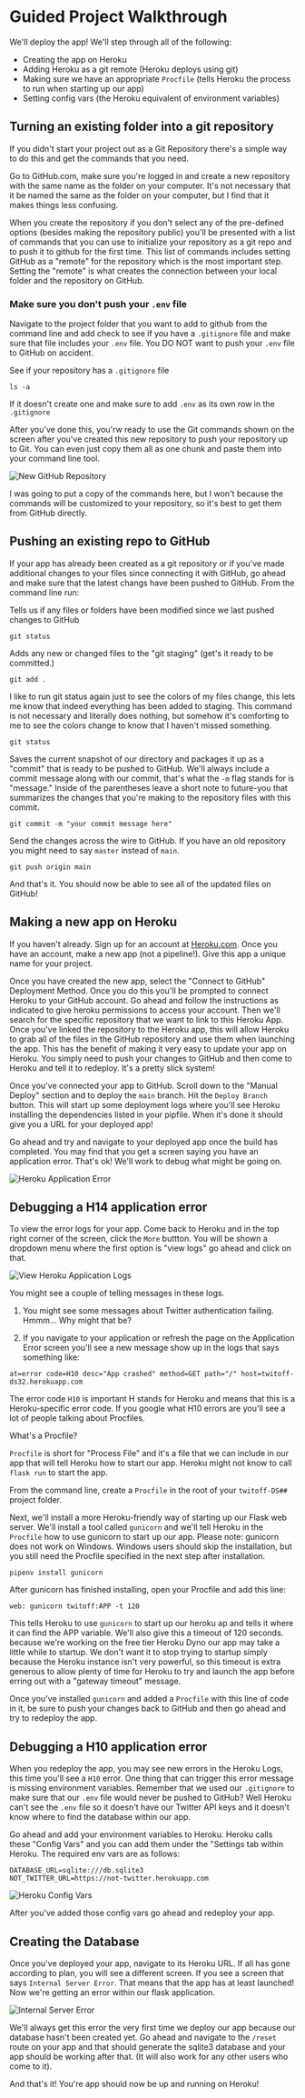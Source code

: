 # Guided Project Walkthrough

We'll deploy the app! We'll step through all of the following:

- Creating the app on Heroku
- Adding Heroku as a git remote (Heroku deploys using git)
- Making sure we have an appropriate `Procfile` (tells Heroku the process to
  run when starting up our app)
- Setting config vars (the Heroku equivalent of environment variables)

## Turning an existing folder into a git repository

If you didn't start your project out as a Git Repository there's a simple way to do this and get the commands that you need.

Go to GitHub.com, make sure you're logged in and create a new repository with the same name as the folder on your computer. It's not necessary that it be named the same as the folder on your computer, but I find that it makes things less confusing.

When you create the repository if you don't select any of the pre-defined options (besides making the repository public) you'll be presented with a list of commands that you can use to initialize your repository as a git repo and to push it to github for the first time. This list of commands includes setting GitHub as a "remote" for the repository which is the most important step. Setting the "remote" is what creates the connection between your local folder and the repository on GitHub.

### Make sure you don't push your `.env` file

Navigate to the project folder that you want to add to github from the command line and add check to see if you have a `.gitignore` file and make sure that file includes your `.env` file. You DO NOT want to push your `.env` file to GitHub on accident.

See if your repository has a `.gitignore` file

`ls -a`

If it doesn't create one and make sure to add `.env` as its own row in the `.gitignore`

After you've done this, you'rw ready to use the Git commands shown on the screen after you've created this new repository to push your repository up to Git. You can even just copy them all as one chunk and paste them into your command line tool.

![New GitHub Repository](/images/new-repo.png)

I was going to put a copy of the commands here, but I won't because the commands will be customized to your repository, so it's best to get them from GitHub directly.

## Pushing an existing repo to GitHub

If your app has already been created as a git repository or if you've made additional changes to your files since connecting it with GitHub, go ahead and make sure that the latest changs have been pushed to GitHub. From the command line run:

Tells us if any files or folders have been modified since we last pushed changes to GitHub

`git status`

Adds any new or changed files to the "git staging" (get's it ready to be committed.)

`git add .`

I like to run git status again just to see the colors of my files change, this lets me know that indeed everything has been added to staging. This command is not necessary and literally does nothing, but somehow it's comforting to me to see the colors change to know that I haven't missed something.

`git status`

Saves the current snapshot of our directory and packages it up as a "commit" that is ready to be pushed to GitHub. We'll always include a commit message along with our commit, that's what the `-m` flag stands for is "message." Inside of the parentheses leave a short note to future-you that summarizes the changes that you're making to the repository files with this commit.

`git commit -m "your commit message here"`

Send the changes across the wire to GitHub. If you have an old repository you might need to say `master` instead of `main`.

`git push origin main`

And that's it. You should now be able to see all of the updated files on GitHub!

## Making a new app on Heroku

If you haven't already. Sign up for an account at [Heroku.com](https://heroku.com). Once you have an account, make a new app (not a pipeline!). Give this app a unique name for your project.

Once you have created the new app, select the "Connect to GitHub" Deployment Method. Once you do this you'll be prompted to connect Heroku to your GitHub account. Go ahead and follow the instructions as indicated to give heroku permissions to access your account. Then we'll search for the specific repository that we want to link to this Heroku App. Once you've linked the repository to the Heroku app, this will allow Heroku to grab all of the files in the GitHub repository and use them when launching the app. This has the benefit of making it very easy to update your app on Heroku. You simply need to push your changes to GitHub and then come to Heroku and tell it to redeploy. It's a pretty slick system!

Once you've connected your app to GitHub. Scroll down to the "Manual Deploy" section and to deploy the `main` branch. Hit the `Deploy Branch` button. This will start up some deployment logs where you'll see Heroku installing the dependencies listed in your pipfile. When it's done it should give you a URL for your deployed app!

Go ahead and try and navigate to your deployed app once the build has completed. You may find that you get a screen saying you have an application error. That's ok! We'll work to debug what might be going on.

![Heroku Application Error](/images/application-error.png)

## Debugging a H14 application error

To view the error logs for your app. Come back to Heroku and in the top right corner of the screen, click the `More` buttton. You will be shown a dropdown menu where the first option is "view logs" go ahead and click on that.

![View Heroku Application Logs](/images/view-logs.png)

You might see a couple of telling messages in these logs.

1) You might see some messages about Twitter authentication failing. Hmmm... Why might that be?

2) If you navigate to your application or refresh the page on the Application Error screen you'll see a new message show up in the logs that says something like:

`at=error code=H10 desc="App crashed" method=GET path="/" host=twitoff-ds32.herokuapp.com`

The error code `H10` is important H stands for Heroku and means that this is a Heroku-specific error code. If you google what H10 errors are you'll see a lot of people talking about Procfiles.

What's a Procfile?

`Procfile` is short for "Process File" and it's a file that we can include in our app that will tell Heroku how to start our app. Heroku might not know to call `flask run` to start the app.

From the command line, create a `Procfile` in the root of your `twitoff-DS##` project folder.

Next, we'll install a more Heroku-friendly way of starting up our Flask web server. We'll install a tool called `gunicorn` and we'll tell Heroku in the `Procfile` how to use gunicorn to start up our app. Please note: gunicorn does not work on Windows. Windows users should skip the installation, but you still need the Procfile specified in the next step after installation.

`pipenv install gunicorn`

After gunicorn has finished installing, open your Procfile and add this line:

`web: gunicorn twitoff:APP -t 120`

This tells Heroku to use `gunicorn` to start up our heroku ap and tells it where it can find the APP variable. We'll also give this a timeout of 120 seconds. because we're working on the free tier Heroku Dyno our app may take a little while to startup. We don't want it to stop trying to startup simply because the Heroku instance isn't very powerful, so this timeout is extra generous to allow plenty of time for Heroku to try and launch the app before erring out with a "gateway timeout" message.

Once you've installed `gunicorn` and added a `Procfile` with this line of code in it, be sure to push your changes back to GitHub and then go ahead and try to redeploy the app.

## Debugging a H10 application error

When you redeploy the app, you may see new errors in the Heroku Logs, this time you'll see a `H10` error. One thing that can trigger this error message is missing environment variables. Remember that we used our `.gitignore` to make sure that our `.env` file would never be pushed to GitHub? Well Heroku can't see the `.env` file so it doesn't have our Twitter API keys and it doesn't know where to find the database within our app.

Go ahead and add your environment variables to Heroku. Heroku calls these "Config Vars" and you can add them under the "Settings tab within Heroku. The required env vars are as follows:

```
DATABASE_URL=sqlite:///db.sqlite3
NOT_TWITTER_URL=https://not-twitter.herokuapp.com
```

![Heroku Config Vars](/images/config-vars.png)

After you've added those config vars go ahead and redeploy your app.

## Creating the Database

Once you've deployed your app, navigate to its Heroku URL. If all has gone according to plan, you will see a different screen. If you see a screen that says `Internal Server Error`. That means that the app has at least launched! Now we're getting an error within our flask application. 

![Internal Server Error](/images/internal-server-error.png)

We'll always get this error the very first time we deploy our app because our database hasn't been created yet. Go ahead and navigate to the `/reset` route on your app and that should generate the sqlite3 database and your app should be working after that. (It will also work for any other users who come to it).

And that's it! You're app should now be up and running on Heroku!

